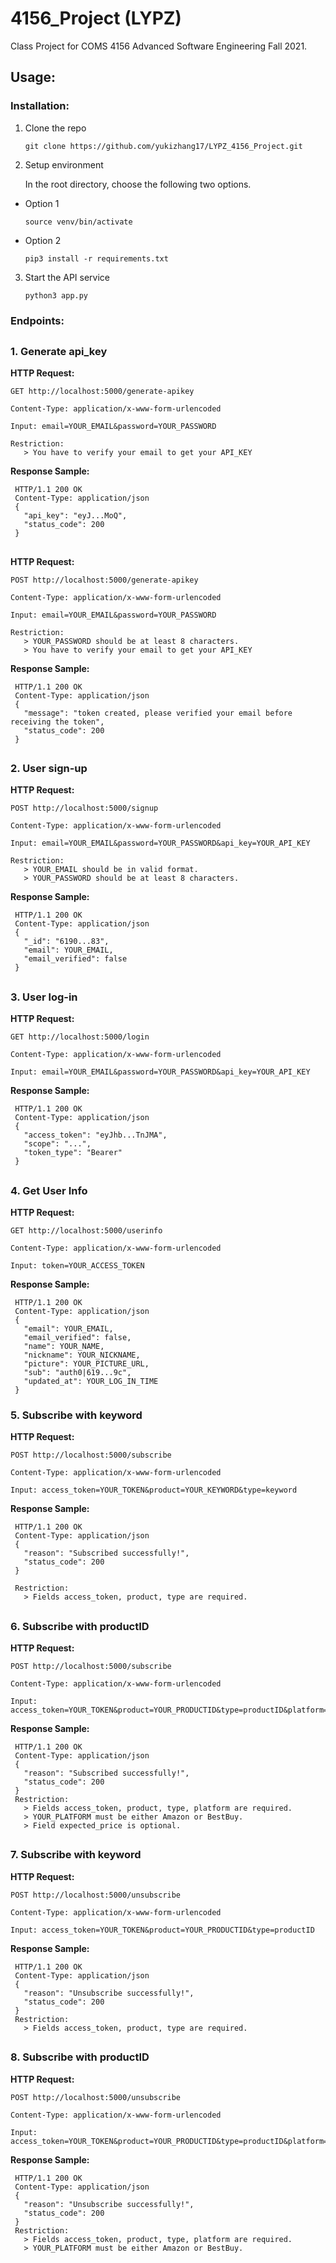 # 4156_Project (LYPZ)
Class Project for COMS 4156 Advanced Software Engineering Fall 2021.

## Usage:
### Installation:
1. Clone the repo
   ```
   git clone https://github.com/yukizhang17/LYPZ_4156_Project.git
   ```
2. Setup environment 

    In the root directory, choose the following two options.

* Option 1
  ```
  source venv/bin/activate
  ```
* Option 2
  ```
  pip3 install -r requirements.txt
  ``` 
3. Start the API service
    ```
    python3 app.py
    ```

### Endpoints:
## 

### 1. Generate api_key
   
   **HTTP Request:**
   
   ```
   GET http://localhost:5000/generate-apikey
     
   Content-Type: application/x-www-form-urlencoded

   Input: email=YOUR_EMAIL&password=YOUR_PASSWORD
    
   Restriction:
      > You have to verify your email to get your API_KEY
   ```
   
   **Response Sample:**
   ```
    HTTP/1.1 200 OK
    Content-Type: application/json
    {
      "api_key": "eyJ...MoQ",
      "status_code": 200
    }
   ```
   
   ## 
   
   **HTTP Request:**
   
   ```
   POST http://localhost:5000/generate-apikey
     
   Content-Type: application/x-www-form-urlencoded

   Input: email=YOUR_EMAIL&password=YOUR_PASSWORD
    
   Restriction:
      > YOUR_PASSWORD should be at least 8 characters. 
      > You have to verify your email to get your API_KEY
   ```
   
   **Response Sample:**
   ```
    HTTP/1.1 200 OK
    Content-Type: application/json
    {
      "message": "token created, please verified your email before receiving the token",
      "status_code": 200
    }
   ```
   
   ## 
   
### 2. User sign-up
   
   **HTTP Request:**
   
   ```
   POST http://localhost:5000/signup
     
   Content-Type: application/x-www-form-urlencoded

   Input: email=YOUR_EMAIL&password=YOUR_PASSWORD&api_key=YOUR_API_KEY
    
   Restriction:
      > YOUR_EMAIL should be in valid format.
      > YOUR_PASSWORD should be at least 8 characters. 
   ```
   
   **Response Sample:**
   ```
    HTTP/1.1 200 OK
    Content-Type: application/json
    {
      "_id": "6190...83",
      "email": YOUR_EMAIL,
      "email_verified": false
    }
   ```
     
  ## 
   
### 3. User log-in
   
   **HTTP Request:**
   
   ```
   GET http://localhost:5000/login
     
   Content-Type: application/x-www-form-urlencoded

   Input: email=YOUR_EMAIL&password=YOUR_PASSWORD&api_key=YOUR_API_KEY
   ```
   
   **Response Sample:**
   ```
    HTTP/1.1 200 OK
    Content-Type: application/json
    { 
      "access_token": "eyJhb...TnJMA", 
      "scope": "...", 
      "token_type": "Bearer" 
    }
   ```
   
   ## 
   
### 4. Get User Info
   
   **HTTP Request:**
   
   ```
   GET http://localhost:5000/userinfo
     
   Content-Type: application/x-www-form-urlencoded

   Input: token=YOUR_ACCESS_TOKEN
   ```
   
   **Response Sample:**
   ```
    HTTP/1.1 200 OK
    Content-Type: application/json
    {
      "email": YOUR_EMAIL,
      "email_verified": false,
      "name": YOUR_NAME,
      "nickname": YOUR_NICKNAME,
      "picture": YOUR_PICTURE_URL,
      "sub": "auth0|619...9c",
      "updated_at": YOUR_LOG_IN_TIME
    }
   ```
  
  ### 5. Subscribe with keyword
   
   **HTTP Request:**
   
   ```
   POST http://localhost:5000/subscribe
     
   Content-Type: application/x-www-form-urlencoded

   Input: access_token=YOUR_TOKEN&product=YOUR_KEYWORD&type=keyword
   ```
   
   **Response Sample:**
   ```
    HTTP/1.1 200 OK
    Content-Type: application/json
    {
      "reason": "Subscribed successfully!",
      "status_code": 200
    }
     
    Restriction:
      > Fields access_token, product, type are required.
   ```
   
   ## 

   ### 6. Subscribe with productID
   
   **HTTP Request:**
   
   ```
   POST http://localhost:5000/subscribe
     
   Content-Type: application/x-www-form-urlencoded

   Input: access_token=YOUR_TOKEN&product=YOUR_PRODUCTID&type=productID&platform=YOUR_PLATFORM&expected_price=YOUR_PRICE
   ```
   
   **Response Sample:**
   ```
    HTTP/1.1 200 OK
    Content-Type: application/json
    {
      "reason": "Subscribed successfully!",
      "status_code": 200
    }
    Restriction:
      > Fields access_token, product, type, platform are required.
      > YOUR_PLATFORM must be either Amazon or BestBuy.
      > Field expected_price is optional.
   ```
   
   ## 

   ### 7. Subscribe with keyword
   
   **HTTP Request:**
   
   ```
   POST http://localhost:5000/unsubscribe
     
   Content-Type: application/x-www-form-urlencoded

   Input: access_token=YOUR_TOKEN&product=YOUR_PRODUCTID&type=productID
   ```
   
   **Response Sample:**
   ```
    HTTP/1.1 200 OK
    Content-Type: application/json
    {
      "reason": "Unsubscribe successfully!",
      "status_code": 200
    }
    Restriction:
      > Fields access_token, product, type are required.
   ```
   
   ## 

   ### 8. Subscribe with productID
   
   **HTTP Request:**
   
   ```
   POST http://localhost:5000/unsubscribe
     
   Content-Type: application/x-www-form-urlencoded

   Input: access_token=YOUR_TOKEN&product=YOUR_PRODUCTID&type=productID&platform=YOUR_PLATFORM
   ```
   
   **Response Sample:**
   ```
    HTTP/1.1 200 OK
    Content-Type: application/json
    {
      "reason": "Unsubscribe successfully!",
      "status_code": 200
    }
    Restriction:
      > Fields access_token, product, type, platform are required.
      > YOUR_PLATFORM must be either Amazon or BestBuy.
   ```

 
   
   
   


  
     
     
